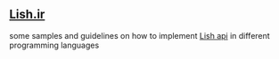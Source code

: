[Lish.ir](http://lish.ir)
--------

some samples and guidelines on how to implement [Lish api](https://lish.ir/api/index) in different programming languages
   
